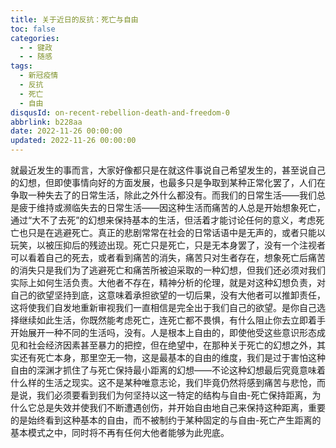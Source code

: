 ```yaml
---
title: 关于近日的反抗：死亡与自由
toc: false
categories:
  - - 键政
  - - 随感
tags:
  - 新冠疫情
  - 反抗
  - 死亡
  - 自由
disqusId: on-recent-rebellion-death-and-freedom-0
abbrlink: b228aa
date: 2022-11-26 00:00:00
updated: 2022-11-26 00:00:00
---
```


就最近发生的事而言，大家好像都只是在就这件事说自己希望发生的，甚至说自己的幻想，但即使事情向好的方面发展，也最多只是争取到某种正常化罢了，人们在争取一种失去了的日常生活，除此之外什么都没有。而我们的日常生活——我们总是疲于维持或濒临失去的日常生活——因这种生活而痛苦的人总是开始想象死亡，通过“大不了去死”的幻想来保持基本的生活，但活着才能讨论任何的意义，考虑死亡也只是在逃避死亡。真正的悲剧常常在社会的日常话语中是无声的，或者只能以玩笑，以被压抑后的残迹出现。死亡只是死亡，只是无本身罢了，没有一个注视者可以看着自己的死去，或者看到痛苦的消失，痛苦只对生者存在，想象死亡后痛苦的消失只是我们为了逃避死亡和痛苦所被迫采取的一种幻想，但我们还必须对我们实际上如何生活负责。大他者不存在，精神分析的伦理，就是对这种幻想负责，对自己的欲望坚持到底，这意味着承担欲望的一切后果，没有大他者可以推卸责任，这将使我们自发地重新审视我们一直相信是完全出于我们自己的欲望。是你自己选择继续如此生活，你既然能考虑死亡，连死亡都不畏惧，有什么阻止你去立即着手开始展开一种不同的生活吗，没有。人是根本上自由的，即使他受这些意识形态成见和社会经济因素甚至暴力的把控，但在绝望中，在那种关于死亡的幻想之外，其实还有死亡本身，那里空无一物，这是最基本的自由的维度，我们是过于害怕这种自由的深渊才抓住了与死亡保持最小距离的幻想——不论这种幻想最后究竟意味着什么样的生活之现实。这不是某种唯意志论，我们毕竟仍然将感到痛苦与悲怆，而是说，我们必须要看到我们为何坚持以这一特定的结构与自由-死亡保持距离，为什么它总是失效并使我们不断遭遇创伤，并开始自由地自己来保持这种距离，重要的是始终看到这种基本的自由，而不被制约于某种固定的与自由-死亡产生距离的基本模式之中，同时将不再有任何大他者能够为此兜底。
